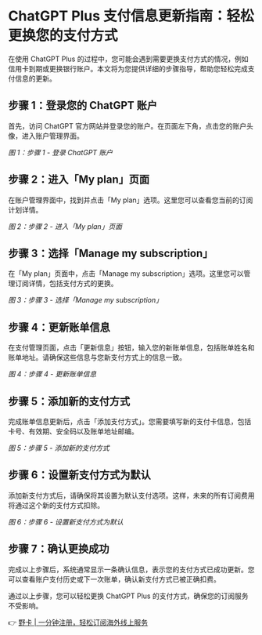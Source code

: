 # ChatGPT Plus 支付信息更新指南：轻松更换您的支付方式

在使用 ChatGPT Plus 的过程中，您可能会遇到需要更换支付方式的情况，例如信用卡到期或更换银行账户。本文将为您提供详细的步骤指导，帮助您轻松完成支付信息的更新。

## 步骤 1：登录您的 ChatGPT 账户

首先，访问 ChatGPT 官方网站并登录您的账户。在页面左下角，点击您的账户头像，进入账户管理界面。



*图 1：步骤 1 - 登录 ChatGPT 账户*

## 步骤 2：进入「My plan」页面

在账户管理界面中，找到并点击「My plan」选项。这里您可以查看您当前的订阅计划详情。



*图 2：步骤 2 - 进入「My plan」页面*

## 步骤 3：选择「Manage my subscription」

在「My plan」页面中，点击「Manage my subscription」选项。这里您可以管理订阅详情，包括支付方式的更换。



*图 3：步骤 3 - 选择「Manage my subscription」*

## 步骤 4：更新账单信息

在支付管理页面，点击「更新信息」按钮，输入您的新账单信息，包括账单姓名和账单地址。请确保这些信息与您新支付方式上的信息一致。



*图 4：步骤 4 - 更新账单信息*

## 步骤 5：添加新的支付方式

完成账单信息更新后，点击「添加支付方式」。您需要填写新的支付卡信息，包括卡号、有效期、安全码以及账单地址邮编。



*图 5：步骤 5 - 添加新的支付方式*

## 步骤 6：设置新支付方式为默认

添加新支付方式后，请确保将其设置为默认支付选项。这样，未来的所有订阅费用将通过这个新的支付方式扣除。



*图 6：步骤 6 - 设置新支付方式为默认*

## 步骤 7：确认更换成功

完成以上步骤后，系统通常显示一条确认信息，表示您的支付方式已成功更新。您可以查看账户支付历史或下一次账单，确认新支付方式已被正确扣费。

通过以上步骤，您可以轻松更换 ChatGPT Plus 的支付方式，确保您的订阅服务不受影响。

👉 [野卡 | 一分钟注册，轻松订阅海外线上服务](https://bbtdd.com/yeka)